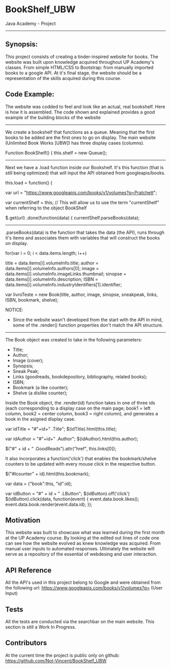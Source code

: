# BookShelf_UBW
Java Academy - Project
--- --- --- --- --- ---

## Synopsis:
This project consists of creating a tinder-inspired website for books.
The website was built upon knowledge acquired throughout UP Academy's classes. From simple HTML/CSS to Bootstrap: from manually imported books to a google API.
At it's final stage, the website should be a representation of the skills acquired during this course.


## Code Example:
The website was codded to feel and look like an actual, real bookshelf.
Here is how it is assembled. The code shown and explained provides a good example of the building blocks of the website 

--- --- --- --- --- ---

We create a bookshelf that functions as a queue. Meaning that the first books to be added are the first ones to go on display.
The main website (Unlimited Book Works [UBW]) has three display cases (columns).

Function BookShelf() {
 this.shelf = new Queue();
  
***

Next we have a .load function inside our Bookshelf. It's this function (that is still being optimized) that will input the API obtained from googleapis/books.

this.load = function() {

var url = "https://www.googleapis.com/books/v1/volumes?q=Pratchett";
    
var currentShelf = this; // This will allow us to use the term "currentShelf" when referring to the object BookShelf

  $.get(url)
    .done(function(data) {
      currentShelf.parseBooks(data);
        
***

.parseBooks(data) is the function that takes the data (the API), runs through it's items and associates them with variables that will construct the books on display.

for(var i = 0; i < data.items.length; i++)

title = data.items[i].volumeInfo.title;
author = data.items[i].volumeInfo.authors[0];
image = data.items[i].volumeInfo.imageLinks.thumbnail;
sinopse = data.items[i].volumeInfo.description;
ISBN = data.items[i].volumeInfo.industryIdentifiers[1].identifier;

var livroTeste = new Book(title, author, image, sinopse, sneakpeak, links, ISBN, bookmark, shelve);

NOTICE:
- Since the website wasn't developed from the start with the API in mind, some of the .render() function properties don't match the API structure.

***

The Book object was created to take in the following parameters:
- Title;
- Author;
- Image (cover);
- Synopsis;
- Sneak Peak;
- Links (goodreads, bookdepository, bibliography, related books);
- ISBN;
- Bookmark (a like counter);
- Shelve (a dislike counter);

Inside the Book object, the .render(id) function takes in one of three ids (each corresponding to a display case on the main page; book1 = left column, book2 = center column, book3 = right column), and generates a book in the asigned display case.

var idTitle = "#"+id+" .Title";
$(idTitle).html(this.title);

var idAuthor = "#"+id+" .Author";
$(idAuthor).html(this.author);

$("#" + id + " .GoodReads").attr("href", this.links[0]);

It also incorporates a function('click') that enables the bookmark/shelve counters to be updated with every mouse click in the respective button.

$("#lcounter" + id).html(this.bookmark);

var data = {"book":this, "id":id};

var idButton = "#" + id + " .LButton";
$(idButton).off('click')
$(idButton).click(data, function(event) {
	event.data.book.likes();
	event.data.book.render(event.data.id);
});


## Motivation
This website was built to showcase what was learned during the first month at the UP Academy course.
By looking at the edited out lines of code one can see how the website evolved as knew knowledge was acquired. From manual user inputs to automated responses.
Ultimately the website will serve as a repository of the essential of webdesing and user interaction.


## API Reference
All the API's used in this project belong to Google and were obtained from the following url:
https://www.googleapis.com/books/v1/volumes?q= (User Input)


## Tests
All the tests are conducted via the searchbar on the main website.
This section is still a Work In Progress.


## Contributors
At the current time the project is public only on github:
https://github.com/Not-Vincent/BookShelf_UBW




